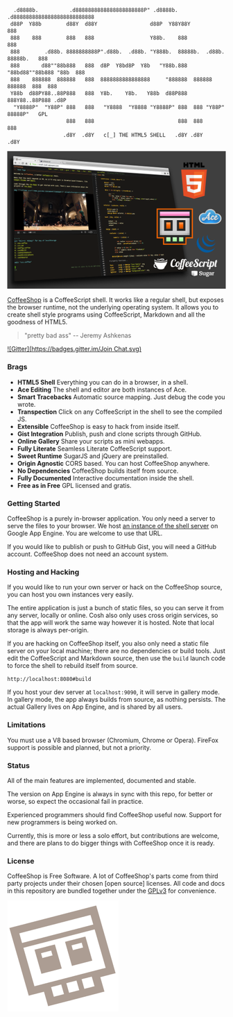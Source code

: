 ```
  .d8888b.          .d8888888888888888888888P" .d8888b. .d88888888888888888888888888
 d88P  Y88b        d88Y  d88Y                 d88P  Y88Y88Y                      888
 888    888        888   888                  Y88b.    888                       888
 888        .d88b. 8888888888P".d88b.  .d88b. "Y888b.  88888b.  .d88b. 88888b.   888
 888       d88""88b888   888  d8P  Y8bd8P  Y8b   "Y88b.888 "88bd88""88b888 "88b  888
 888    888888  888888   888  8888888888888888     "888888  888888  888888  888  888
 Y88b  d88PY88..88P888   888  Y8b.    Y8b.   Y88b  d88P888  888Y88..88P888 .d8P
  "Y8888P"  "Y88P" 888   888   "Y8888  "Y8888 "Y8888P" 888  888 "Y88P" 88888P"   GPL
                   888   888                           888  888        888
                  .d8Y  .d8Y   c[_] THE HTML5 SHELL   .d8Y .d8Y       .d8Y
```

![screenshot](https://raw.githubusercontent.com/carlsmith/coffeeshop/master/images/props.png)

[CoffeeShop][1] is a CoffeeScript shell. It works like a regular shell, but
exposes the browser runtime, not the underlying operating system. It allows
you to create shell style programs using CoffeeScript, Markdown and all the
goodness of HTML5.

> "pretty bad ass" -- Jeremy Ashkenas

[![Gitter](https://badges.gitter.im/Join Chat.svg)](https://gitter.im/carlsmith/coffeeshop?utm_source=badge&utm_medium=badge&utm_campaign=pr-badge&utm_content=badge)

### Brags

- **HTML5 Shell** Everything you can do in a browser, in a shell.
- **Ace Editing** The shell and editor are both instances of Ace.
- **Smart Tracebacks** Automatic source mapping. Just debug the code you wrote.
- **Transpection** Click on any CoffeeScript in the shell to see the compiled JS.
- **Extensible** CoffeeShop is easy to hack from inside itself.
- **Gist Integration** Publish, push and clone scripts through GitHub.
- **Online Gallery** Share your scripts as mini webapps.
- **Fully Literate** Seamless Literate CoffeeScript support.
- **Sweet Runtime** SugarJS and jQuery are preinstalled.
- **Origin Agnostic** CORS based. You can host CoffeeShop anywhere.
- **No Dependencies** CoffeeShop builds itself from source.
- **Fully Documented** Interactive documentation inside the shell.
- **Free as in Free** GPL licensed and gratis.

### Getting Started

CoffeeShop is a purely in-browser application. You only need a server to
serve the files to your browser. We host [an instance of the shell server][1]
on Google App Engine. You are welcome to use that URL.

If you would like to publish or push to GitHub Gist, you will need a GitHub
account. CoffeeShop does not need an account system.

### Hosting and Hacking

If you would like to run your own server or hack on the CoffeeShop source, you
can host you own instances very easily.

The entire application is just a bunch of static files, so you can serve it
from any server, locally or online. Cosh also only uses cross origin services,
so that the app will work the same way however it is hosted. Note that local
storage is always per-origin.

If you are hacking on CoffeeShop itself, you also only need a static file
server on your local machine; there are no dependencies or build tools. Just
edit the CoffeeScript and Markdown source, then use the `build` launch code
to force the shell to rebuild itself from source.

    http://localhost:8080#build

If you host your dev server at `localhost:9090`, it will serve in gallery mode.
In gallery mode, the app always builds from source, as nothing persists. The
actual Gallery lives on App Engine, and is shared by all users.

### Limitations

You must use a V8 based browser (Chromium, Chrome or Opera). FireFox support
is possible and planned, but not a priority.

### Status

All of the main features are implemented, documented and stable.

The version on App Engine is always in sync with this repo, for better or
worse, so expect the occasional fail in practice.

Experienced programmers should find CoffeeShop useful now. Support for
new programmers is being worked on.

Currently, this is more or less a solo effort, but contributions are welcome,
and there are plans to do bigger things with CoffeeShop once it is ready.

### License

CoffeeShop is Free Software. A lot of CoffeeShop's parts come from third party
projects under their chosen [open source] licenses. All code and docs in this
repository are bundled together under the [GPLv3][3] for convenience.

![logo](https://raw.githubusercontent.com/carlsmith/coffeeshop/master/images/skull_stamp.png)

[1]: https://shell-cosh.appspot.com "CoffeeShop"
[3]: http://www.gnu.org/licenses/gpl-3.0.html "GNU General Public License v3"
